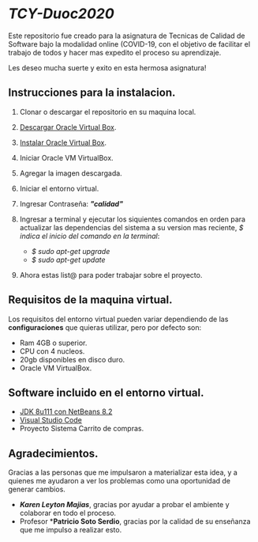 # ***TCY-Duoc2020***

Este repositorio fue creado para la asignatura de Tecnicas de Calidad de Software bajo la modalidad online (COVID-19, con el objetivo de facilitar el trabajo de todos y hacer mas expedito el proceso su aprendizaje.

Les deseo mucha suerte y exito en esta hermosa asignatura!

## Instrucciones para la instalacion.

  1. Clonar o descargar el repositorio en su maquina local.
  2. [Descargar Oracle Virtual Box](https://www.virtualbox.org).
  3. [Instalar Oracle Virtual Box](https://docs.oracle.com/cd/E19957-01/821-1692/6nmlk9kpt/index.html).
  4. Iniciar Oracle VM VirtualBox.
  5. Agregar la imagen descargada.
  6. Iniciar el entorno virtual.
  7. Ingresar Contraseña: ***"calidad"***
  8. Ingresar a terminal y ejecutar los siquientes comandos en orden para actualizar las dependencias del sistema a su version mas reciente, *$ indica el inicio del comando en la terminal*:
      
      - *$ sudo apt-get upgrade*
      - *$ sudo apt-get update*

  9. Ahora estas list@ para poder trabajar sobre el proyecto.
   
      
## Requisitos de la maquina virtual.

  Los requisitos del entorno virtual pueden variar dependiendo de las **configuraciones** que quieras utilizar, pero por defecto son:
  
  - Ram 4GB o superior.
  - CPU con 4 nucleos.
  - 20gb disponibles en disco duro.
  - Oracle VM VirtualBox.

## Software incluido en el entorno virtual.

  - [JDK 8u111 con NetBeans 8.2](https://www.oracle.com/technetwork/es/java/javase/downloads/jdk-netbeans-jsp-3413139-esa.html)
  - [Visual Studio Code](https://code.visualstudio.com/?wt.mc_id=DX_841432)
  - Proyecto Sistema Carrito de compras.

## Agradecimientos.
  
  Gracias a las personas que me impulsaron a materializar esta idea, y a quienes me ayudaron a ver los problemas como una oportunidad de generar cambios.
  
  - ***Karen Leyton Majias***, gracias por ayudar a probar el ambiente y colaborar en todo el proceso.
  - Profesor ***Patricio Soto Serdio**, gracias por la calidad de su enseñanza que me impulso a realizar esto.
